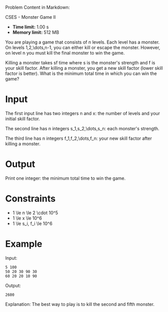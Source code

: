 Problem Content in Markdown:


CSES \- Monster Game II




* **Time limit:** 1\.00 s
* **Memory limit:** 512 MB




You are playing a game that consists of n levels. Each level has a monster. On levels 1,2,\\dots,n\-1, you can either kill or escape the monster. However, on level n you must kill the final monster to win the game.


Killing a monster takes sf time where s is the monster's strength and f is your skill factor. After killing a monster, you get a new skill factor (lower skill factor is better). What is the minimum total time in which you can win the game?


Input
=====


The first input line has two integers n and x: the number of levels and your initial skill factor.


The second line has n integers s\_1,s\_2,\\dots,s\_n: each monster's strength.


The third line has n integers f\_1,f\_2,\\dots,f\_n: your new skill factor after killing a monster.


Output
======


Print one integer: the minimum total time to win the game.


Constraints
===========


* 1 \\le n \\le 2 \\cdot 10^5
* 1 \\le x \\le 10^6
* 1 \\le s\_i, f\_i \\le 10^6


Example
=======


Input:



```
5 100
50 20 30 90 30
60 20 20 10 90

```

Output:



```
2600

```

Explanation: The best way to play is to kill the second and fifth monster.


 
